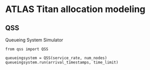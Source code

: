 # ATLAS Titan allocation modeling

## QSS
Queueing System Simulator

    from qss import QSS

    queueingsystem = QSS(service_rate, num_nodes)
    queueingsystem.run(arrival_timestamps, time_limit)
